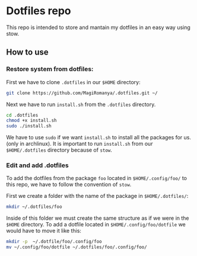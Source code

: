 # Dotfiles repo
This repo is intended to store and mantain my dotfiles in an easy way using stow.
## How to use
### Restore system from dotfiles:
First we have to clone `.dotfiles` in our `$HOME` directory:
``` sh
git clone https://github.com/MagiRomanya/.dotfiles.git ~/
```
Next we have to run `install.sh` from the `.dotfiles` directory.
``` sh
cd .dotfiles
chmod +x install.sh
sudo ./install.sh
```
We have to use `sudo` if we want `install.sh` to install all the packages for us. (only in archlinux).
It is important to run `install.sh` from our `$HOME/.dotfiles` directory because of `stow`.

### Edit and add .dotfiles
To add the dotfiles from the package `foo` located in `$HOME/.config/foo/` to this repo, we have to follow the convention of `stow`.

First we create a folder with the name of the package in `$HOME/.dotfiles/`:
``` sh
mkdir ~/.dotfiles/foo
```
Inside of this folder we must create the same structure as if we were in the `$HOME` directory. To add a dotfile located in `$HOME/.config/foo/dotfile` we would have to move it like this:

``` sh
mkdir -p  ~/.dotfile/foo/.config/foo
mv ~/.config/foo/dotfile ~/.dotfiles/foo/.config/foo/
```
